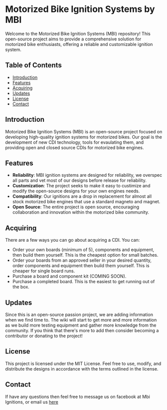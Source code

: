 # Motorized Bike Ignition Systems by MBI

Welcome to the Motorized Bike Ignition Systems (MBI) repository! This open-source project aims to provide a comprehensive solution for motorized bike enthusiasts, offering a reliable and customizable ignition system.

## Table of Contents

- [Introduction](#introduction)
- [Features](#features)
- [Acquiring](#acquiring)
- [Updates](#updates)
- [License](#license)
- [Contact](#contact)

## Introduction

Motorized Bike Ignition Systems (MBI) is an open-source project focused on developing high-quality ignition systems for motorized bikes. Our goal is the development of new CDI technology, tools for evaulating them, and providing open and closed source CDIs for motorized bike engines.

## Features

- **Reliability**: MBI ignition systems are designed for reliability, we overspec all parts and vet most of our designs before release for reliability.
- **Customization**: The project seeks to make it easy to custimize and modify the open-source designs for your own engines needs.
- **Compatibility**: Our ignitions are a drop in replacement for almost all stock motorized bike engines that use a standard magneto and magnet.
- **Open Source**: The entire project is open source, encouraging collaboration and innovation within the motorized bike community.

## Acquiring

There are a few ways you can go about acquiring a CDI. You can:
- Order your own boards (minimum of 5), components and equipment, then build them yourself. This is the cheapest option for small batches.
- Order your boards from an approved seller in your desired quantity, order components and equipment then build them yourself. This is cheaper for single board runs.
- Purchase a board and component kit (COMING SOON).
- Purchase a completed board. This is the easiest to get running out of the box.

## Updates

Since this is an open-source passion project, we are adding information when we find time to. The wiki will start to get more and more information as we build more testing equipment and gather more knowledge from the community. If you think that there's more to add then consider becoming a contributor or donating to the project!

## License
This project is licensed under the MIT License. Feel free to use, modify, and distribute the designs in accordance with the terms outlined in the license.

## Contact
If have any questions then feel free to message us on facebook at Mbi Ignitions, or email us [here](mailto:mbiignitions@protonmail.com)
